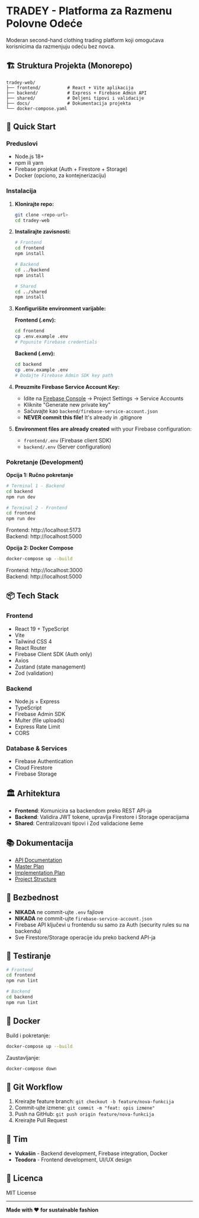 # TRADEY - Platforma za Razmenu Polovne Odeće

Moderan second-hand clothing trading platform koji omogućava korisnicima da razmenjuju odeću bez novca.

## 🏗️ Struktura Projekta (Monorepo)

```
tradey-web/
├── frontend/          # React + Vite aplikacija
├── backend/           # Express + Firebase Admin API
├── shared/            # Deljeni tipovi i validacije
├── docs/              # Dokumentacija projekta
└── docker-compose.yaml
```

## 🚀 Quick Start

### Preduslovi

- Node.js 18+
- npm ili yarn
- Firebase projekat (Auth + Firestore + Storage)
- Docker (opciono, za kontejnerizaciju)

### Instalacija

1. **Klonirajte repo:**
   ```bash
   git clone <repo-url>
   cd tradey-web
   ```

2. **Instalirajte zavisnosti:**
   ```bash
   # Frontend
   cd frontend
   npm install
   
   # Backend
   cd ../backend
   npm install
   
   # Shared
   cd ../shared
   npm install
   ```

3. **Konfigurišite environment varijable:**

   **Frontend (.env):**
   ```bash
   cd frontend
   cp .env.example .env
   # Popunite Firebase credentials
   ```

   **Backend (.env):**
   ```bash
   cd backend
   cp .env.example .env
   # Dodajte Firebase Admin SDK key path
   ```

4. **Preuzmite Firebase Service Account Key:**
   - Idite na [Firebase Console](https://console.firebase.google.com) → Project Settings → Service Accounts
   - Kliknite "Generate new private key"
   - Sačuvajte kao `backend/firebase-service-account.json`
   - **NEVER commit this file!** It's already in .gitignore

5. **Environment files are already created** with your Firebase configuration:
   - `frontend/.env` (Firebase client SDK)
   - `backend/.env` (Server configuration)

### Pokretanje (Development)

**Opcija 1: Ručno pokretanje**

```bash
# Terminal 1 - Backend
cd backend
npm run dev

# Terminal 2 - Frontend
cd frontend
npm run dev
```

Frontend: http://localhost:5173  
Backend: http://localhost:5000

**Opcija 2: Docker Compose**

```bash
docker-compose up --build
```

Frontend: http://localhost:3000  
Backend: http://localhost:5000

## 📦 Tech Stack

### Frontend
- React 19 + TypeScript
- Vite
- Tailwind CSS 4
- React Router
- Firebase Client SDK (Auth only)
- Axios
- Zustand (state management)
- Zod (validation)

### Backend
- Node.js + Express
- TypeScript
- Firebase Admin SDK
- Multer (file uploads)
- Express Rate Limit
- CORS

### Database & Services
- Firebase Authentication
- Cloud Firestore
- Firebase Storage

## 🏛️ Arhitektura

- **Frontend**: Komunicira sa backendom preko REST API-ja
- **Backend**: Validira JWT tokene, upravlja Firestore i Storage operacijama
- **Shared**: Centralizovani tipovi i Zod validacione šeme

## 📚 Dokumentacija

- [API Documentation](docs/API.md)
- [Master Plan](docs/masterplan.md)
- [Implementation Plan](docs/implementationplan.md)
- [Project Structure](docs/struktura_projekta.md)

## 🔐 Bezbednost

- **NIKADA** ne commit-ujte `.env` fajlove
- **NIKADA** ne commit-ujte `firebase-service-account.json`
- Firebase API ključevi u frontendu su samo za Auth (security rules su na backendu)
- Sve Firestore/Storage operacije idu preko backend API-ja

## 🧪 Testiranje

```bash
# Frontend
cd frontend
npm run lint

# Backend
cd backend
npm run lint
```

## 🐳 Docker

Build i pokretanje:
```bash
docker-compose up --build
```

Zaustavljanje:
```bash
docker-compose down
```

## 📝 Git Workflow

1. Kreirajte feature branch: `git checkout -b feature/nova-funkcija`
2. Commit-ujte izmene: `git commit -m "feat: opis izmene"`
3. Push na GitHub: `git push origin feature/nova-funkcija`
4. Kreirajte Pull Request

## 👥 Tim

- **Vukašin** - Backend development, Firebase integration, Docker
- **Teodora** - Frontend development, UI/UX design

## 📄 Licenca

MIT License

---

**Made with ❤️ for sustainable fashion**
